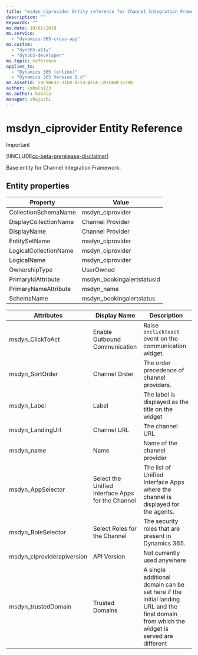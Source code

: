 ```yaml
---
title: "msdyn_ciprovider Entity reference for Channel Integration Framework (CIF) in Dynamics 365 | Microsoft Docs"
description: ""
keywords: ""
ms.date: 10/01/2018
ms.service:
  - "dynamics-365-cross-app"
ms.custom:
  - "dyn365-a11y"
  - "dyn365-developer"
ms.topic: reference
applies_to:
  - "Dynamics 365 (online)"
  - "Dynamics 365 Version 9.x"
ms.assetid: 58C9B632-3168-4F53-AF6E-391060C3229D
author: kabala123
ms.author: kabala
manager: shujoshi
---
```


# msdyn_ciprovider Entity Reference

> [!Important]
> [!INCLUDE[cc-beta-prerelease-disclaimer](../../../../includes/cc-beta-prerelease-disclaimer.md)]

Base entity for Channel Integration Framework.

## Entity properties

|Property|Value|
|--------|-----|
|CollectionSchemaName|msdyn_ciprovider|
|DisplayCollectionName|Channel Provider|
|DisplayName|Channel Provider|
|EntitySetName|msdyn_ciprovider|
|LogicalCollectionName|msdyn_ciprovider|
|LogicalName|msdyn_ciprovider|
|OwnershipType|UserOwned|
|PrimaryIdAttribute|msdyn_bookingalertstatusid|
|PrimaryNameAttribute|msdyn_name|
|SchemaName|msdyn_bookingalertstatus|

| Attributes | Display Name | Description |
|------------|----------------------|-------------|
| msdyn_ClickToAct | Enable Outbound Communication | Raise `onclicktoact` event on the communication widget.|
| msdyn_SortOrder| Channel Order | The order precedence of channel providers. |
| msdyn_Label | Label | The label is displayed as the title on the widget |
| msdyn_LandingUrl | Channel URL | The channel URL |
| msdyn_name | Name | Name of the channel provider |
| msdyn_AppSelector | Select the Unified Interface Apps for the Channel | The list of Unified Interface Apps where the channel is displayed for the agents. |
| msdyn_RoleSelector | Select Roles for the Channel | The security roles that are present in Dynamics 365.|
| msdyn_ciproviderapiversion | API Version  | Not currently used anywhere |
| msdyn_trustedDomain  | Trusted Domains | A single additional domain can be set here if the initial landing URL and the final domain from which the widget is served are different |